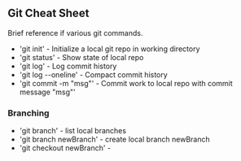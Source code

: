 ## Git Cheat Sheet

Brief reference if various git commands.


* 'git init' - Initialize a local git repo in working directory
* 'git status' - Show state of local repo
* 'git log' - Log commit history
* 'git log --oneline' - Compact commit history
* 'git commit -m "msg"' - Commit work to local repo with commit message "msg"'

### Branching
* 'git branch' - list local branches
* 'git branch newBranch' - create local branch newBranch
* 'git checkout newBranch' -
